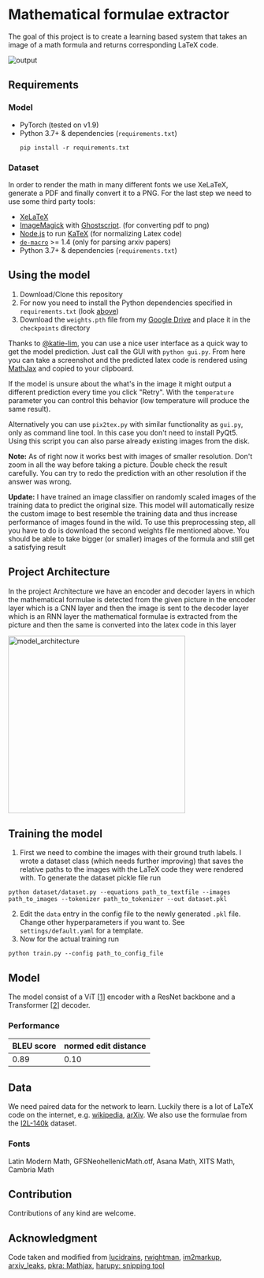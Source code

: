 # Mathematical formulae extractor
The goal of this project is to create a learning based system that takes an image of a math formula and returns corresponding LaTeX code. 

![output](https://user-images.githubusercontent.com/86455215/137102333-cb128753-1607-4c17-b1e9-e0d0276286d9.gif)

## Requirements
### Model
* PyTorch (tested on v1.9)
* Python 3.7+ & dependencies (`requirements.txt`)
  ```
  pip install -r requirements.txt
  ```
### Dataset
In order to render the math in many different fonts we use  XeLaTeX, generate a PDF and finally convert it to a PNG. For the last step we need to use some third party tools: 
* [XeLaTeX](https://www.ctan.org/pkg/xetex)
* [ImageMagick](https://imagemagick.org/) with [Ghostscript](https://www.ghostscript.com/index.html). (for converting pdf to png)
* [Node.js](https://nodejs.org/) to run [KaTeX](https://github.com/KaTeX/KaTeX) (for normalizing Latex code)
* [`de-macro`](https://www.ctan.org/pkg/de-macro) >= 1.4 (only for parsing arxiv papers)
* Python 3.7+ & dependencies (`requirements.txt`)

## Using the model
1. Download/Clone this repository
2. For now you need to install the Python dependencies specified in `requirements.txt` (look [above](#Requirements))
3. Download the `weights.pth` file from my [Google Drive](https://drive.google.com/drive/folders/1DVpyHQIqF-lbeHJ6MAzCHC68pIDb5-po?usp=sharing) and place it in the `checkpoints` directory

Thanks to [@katie-lim](https://github.com/katie-lim), you can use a nice user interface as a quick way to get the model prediction. Just call the GUI with `python gui.py`. From here you can take a screenshot and the predicted latex code is rendered using [MathJax](https://www.mathjax.org/) and copied to your clipboard.

If the model is unsure about the what's in the image it might output a different prediction every time you click "Retry". With the `temperature` parameter you can control this behavior (low temperature will produce the same result).

Alternatively you can use `pix2tex.py` with similar functionality as `gui.py`, only as command line tool. In this case you don't need to install PyQt5. Using this script you can also parse already existing images from the disk.

**Note:** As of right now it works best with images of smaller resolution. Don't zoom in all the way before taking a picture. Double check the result carefully. You can try to redo the prediction with an other resolution if the answer was wrong.

**Update:** I have trained an image classifier on randomly scaled images of the training data to predict the original size.
This model will automatically resize the custom image to best resemble the training data and thus increase performance of images found in the wild. To use this preprocessing step, all you have to do is download the second weights file mentioned above. You should be able to take bigger (or smaller) images of the formula and still get a satisfying result


## Project Architecture
In the project Architecture we have an encoder and decoder layers in which the mathematical formulae is detected from the given picture in the encoder layer which is a CNN layer and then the image is sent to the decoder layer which is an RNN layer the mathematical formulae is extracted from the picture and then the same is converted into the latex code in this layer

<img width="359" alt="model_architecture" src="https://user-images.githubusercontent.com/86455215/137071465-428f236c-3aa6-4d47-a930-f9337f857703.png">



## Training the model
1. First we need to combine the images with their ground truth labels. I wrote a dataset class (which needs further improving) that saves the relative paths to the images with the LaTeX code they were rendered with. To generate the dataset pickle file run 

```
python dataset/dataset.py --equations path_to_textfile --images path_to_images --tokenizer path_to_tokenizer --out dataset.pkl
```


2. Edit the `data` entry in the config file to the newly generated `.pkl` file. Change other hyperparameters if you want to. See `settings/default.yaml` for a template.
3. Now for the actual training run 
```
python train.py --config path_to_config_file
```


## Model
The model consist of a ViT [[1](#References)] encoder with a ResNet backbone and a Transformer [[2](#References)] decoder.

### Performance
| BLEU score | normed edit distance |
| ---------- | -------------------- |
| 0.89       | 0.10                 |

## Data
We need paired data for the network to learn. Luckily there is a lot of LaTeX code on the internet, e.g. [wikipedia](www.wikipedia.org), [arXiv](www.arxiv.org). We also use the formulae from the [I2L-140k](https://paperswithcode.com/paper/teaching-machines-to-code-neural-markup) dataset.

### Fonts
Latin Modern Math, GFSNeohellenicMath.otf, Asana Math, XITS Math, Cambria Math

## Contribution
Contributions of any kind are welcome.

## Acknowledgment
Code taken and modified from [lucidrains](https://github.com/lucidrains), [rwightman](https://github.com/rwightman/pytorch-image-models), [im2markup](https://github.com/harvardnlp/im2markup), [arxiv_leaks](https://github.com/soskek/arxiv_leaks), [pkra: Mathjax](https://github.com/pkra/MathJax-single-file), [harupy: snipping tool](https://github.com/harupy/snipping-tool)


